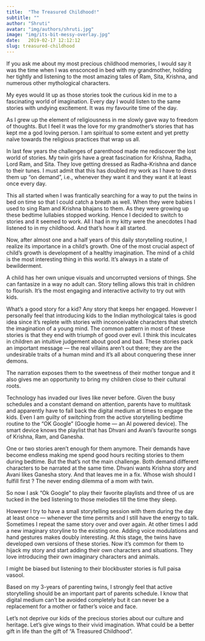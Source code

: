 ```yaml
---
title:  "The Treasured Childhood!"
subtitle: ""
author: "Shruti"
avatar: "img/authors/shruti.jpg"
image: "img/its-bit-messy-overlay.jpg"
date:   2019-02-17 12:12:12
slug: treasured-childhood
---
```


If you ask me about my most precious childhood memories, I would say it was the time when I was ensconced in bed with my grandmother, holding her tightly and listening to the most amazing tales of Ram, Sita, Krishna, and numerous other mythological characters. 

My eyes would lit up as those stories took the curious kid in me to a fascinating world of imagination. Every day I would listen to the same stories with undying excitement. It was my favourite time of the day.

As I grew up the element of religiousness in me slowly gave way to freedom of thoughts. But I feel it was the love for my grandmother’s stories that has kept me a god loving person. I am spiritual to some extent and yet pretty naïve towards the religious practices that wrap us all.

In last few years the challenges of parenthood made me rediscover the lost world of stories. My twin girls have a great fascination for Krishna, Radha, Lord Ram, and Sita. They love getting dressed as Radha-Krishna and dance to their tunes. I must admit that this has doubled my work as I have to dress them up “on demand”, i.e., whenever they want it and they want it at least once every day.

This all started when I was frantically searching for a way to put the twins in bed on time so that I could catch a breath as well. When they were babies I used to sing Ram and Krishna bhajans to them. As they were growing up these bedtime lullabies stopped working. Hence I decided to switch to stories and it seemed to work. All I had in my kitty were the anecdotes I had listened to in my childhood. And that’s how it all started.

Now, after almost one and a half years of this daily storytelling routine, I realize its importance in a child’s growth. One of the most crucial aspect of child’s growth is development of a healthy imagination. The mind of a child is the most interesting thing in this world. It’s always in a state of bewilderment.

A child has her own unique visuals and uncorrupted versions of things. She can fantasize in a way no adult can. Story telling allows this trait in children to flourish. It’s the most engaging and interactive activity to try out with kids.

What’s a good story for a kid? Any story that keeps her engaged. However I personally feel that introducing kids to the Indian mythological tales is good idea since it’s replete with stories with inconceivable characters that stretch the imagination of a young mind. The common pattern in most of these stories is that they end with triumph of good over evil. I think this inculcates in children an intuitive judgement about good and bad. These stories pack an important message — the real villains aren’t out there; they are the undesirable traits of a human mind and it’s all about conquering these inner demons.

The narration exposes them to the sweetness of their mother tongue and it also gives me an opportunity to bring my children close to their cultural roots.

Technology has invaded our lives like never before. Given the busy schedules and a constant demand on attention, parents have to multitask and apparently have to fall back the digital medium at times to engage the kids. Even I am guilty of switching from the active storytelling bedtime routine to the “OK Google” (Google home — an AI powered device). The smart device knows the playlist that has Dhvani and Avani’s favourite songs of Krishna, Ram, and Ganesha.

One or two stories aren’t enough for them anymore. Their demands have become endless making me spend good hours reciting stories to them during bedtime. But the that’s not the main challenge. Both demand different characters to be narrated at the same time. Dhvani wants Krishna story and Avani likes Ganesha story. And that leaves me in a fix. Whose wish should I fulfill first ? The never ending dilemma of a mom with twin.

So now I ask “Ok Google” to play their favorite playlists and three of us are tucked in the bed listening to those melodies till the time they sleep.

However I try to have a small storytelling session with them during the day at least once — whenever the time permits and I still have the energy to talk. Sometimes I repeat the same story over and over again. At other times I add a new imaginary storyline to the existing one. Adding voice modulations and hand gestures makes doubly interesting. At this stage, the twins have developed own versions of these stories. Now it’s common for them to hijack my story and start adding their own characters and situations. They love introducing their own imaginary characters and animals.

I might be biased but listening to their blockbuster stories is full paisa vasool.

Based on my 3-years of parenting twins, I strongly feel that active storytelling should be an important part of parents schedule. I know that digital medium can’t be avoided completely but it can never be a replacement for a mother or father’s voice and face.

Let’s not deprive our kids of the precious stories about our culture and heritage. Let’s give wings to their vivid imagination. What could be a better gift in life than the gift of “A Treasured Childhood”.


